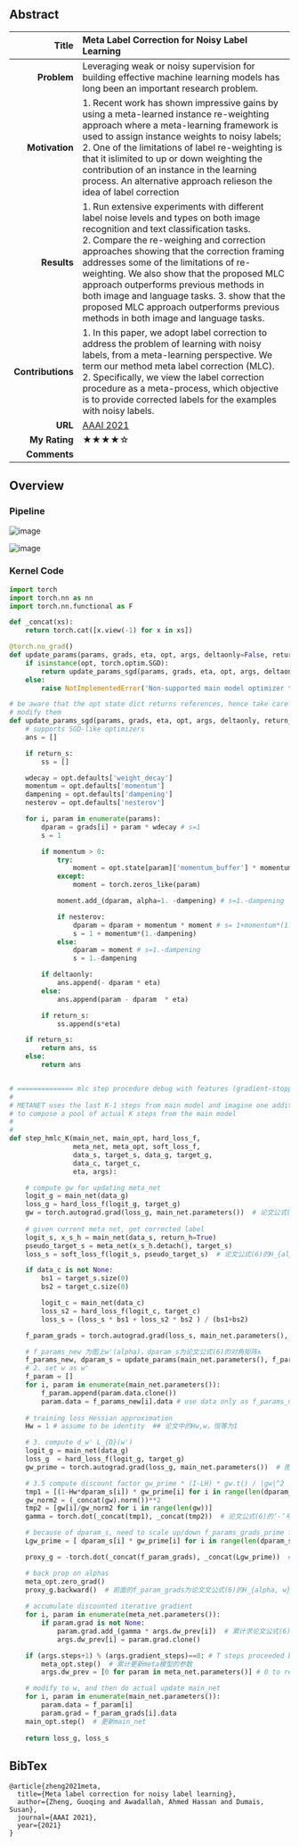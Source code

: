 ## Abstract

|             Title | Meta Label Correction for Noisy Label Learning |
| ----------------: | :----------------------------------------------------------- |
|       **Problem** | Leveraging weak or noisy supervision for building effective machine learning models has long been an important research problem.|
|    **Motivation** | 1. Recent work has shown impressive gains by using a meta-learned instance re-weighting approach where a meta-learning framework is used to assign instance weights to noisy labels; <br> 2. One of the limitations of label re-weighting is that it islimited to up or down weighting the contribution of an instance in the learning process. An alternative approach relieson the idea of label correction|
|       **Results** | 1. Run extensive experiments with different label noise levels and types on both image recognition and text classification tasks. <br> 2. Compare the re-weighing and correction approaches showing that the correction framing addresses some of the limitations of re-weighting. We also show that the proposed MLC approach outperforms previous methods in both image and language tasks. 3. show that the proposed MLC approach outperforms previous methods in both image and language tasks.|
| **Contributions** | 1. In this paper, we adopt label correction to address the problem of learning with noisy labels, from a meta-learning perspective. We term our method meta label correction (MLC). <br> 2. Specifically, we view the label correction procedure as a meta-process, which objective is to provide corrected labels for the examples with noisy labels.|
|           **URL** | [AAAI 2021](https://www.aaai.org/AAAI21Papers/AAAI-10188.ZhengG.pdf) |
|     **My Rating** | ★★★★☆                                                    |
|      **Comments** ||

## Overview

### Pipeline

![image](/imgs/MLC_01.png)

![image](/imgs/MLC_02.png)

### Kernel Code

```python
import torch
import torch.nn as nn
import torch.nn.functional as F

def _concat(xs):
    return torch.cat([x.view(-1) for x in xs])

@torch.no_grad()
def update_params(params, grads, eta, opt, args, deltaonly=False, return_s=False):
    if isinstance(opt, torch.optim.SGD):
        return update_params_sgd(params, grads, eta, opt, args, deltaonly, return_s)
    else:
        raise NotImplementedError('Non-supported main model optimizer type!')

# be aware that the opt state dict returns references, hence take care not to
# modify them
def update_params_sgd(params, grads, eta, opt, args, deltaonly, return_s=False):
    # supports SGD-like optimizers
    ans = []

    if return_s:
        ss = []

    wdecay = opt.defaults['weight_decay']
    momentum = opt.defaults['momentum']
    dampening = opt.defaults['dampening']
    nesterov = opt.defaults['nesterov']

    for i, param in enumerate(params):
        dparam = grads[i] + param * wdecay # s=1
        s = 1

        if momentum > 0:
            try:
                moment = opt.state[param]['momentum_buffer'] * momentum
            except:
                moment = torch.zeros_like(param)

            moment.add_(dparam, alpha=1. -dampening) # s=1.-dampening

            if nesterov:
                dparam = dparam + momentum * moment # s= 1+momentum*(1.-dampening)
                s = 1 + momentum*(1.-dampening)
            else:
                dparam = moment # s=1.-dampening
                s = 1.-dampening

        if deltaonly:
            ans.append(- dparam * eta)
        else:
            ans.append(param - dparam  * eta)

        if return_s:
            ss.append(s*eta)

    if return_s:
        return ans, ss
    else:
        return ans


# ============== mlc step procedure debug with features (gradient-stopped) from main model ===========
#
# METANET uses the last K-1 steps from main model and imagine one additional step ahead
# to compose a pool of actual K steps from the main model
#
#
def step_hmlc_K(main_net, main_opt, hard_loss_f,
                meta_net, meta_opt, soft_loss_f,
                data_s, target_s, data_g, target_g,
                data_c, target_c, 
                eta, args):

    # compute gw for updating meta_net
    logit_g = main_net(data_g)
    loss_g = hard_loss_f(logit_g, target_g)
    gw = torch.autograd.grad(loss_g, main_net.parameters())  # 论文公式(6)的gw
    
    # given current meta net, get corrected label
    logit_s, x_s_h = main_net(data_s, return_h=True)
    pseudo_target_s = meta_net(x_s_h.detach(), target_s)
    loss_s = soft_loss_f(logit_s, pseudo_target_s)  # 论文公式(6)的H_{alpha, w}，即L_D'{alpha, w}

    if data_c is not None:
        bs1 = target_s.size(0)
        bs2 = target_c.size(0)

        logit_c = main_net(data_c)
        loss_s2 = hard_loss_f(logit_c, target_c)
        loss_s = (loss_s * bs1 + loss_s2 * bs2 ) / (bs1+bs2)

    f_param_grads = torch.autograd.grad(loss_s, main_net.parameters(), create_graph=True)   # 论文公式(6)的H_{alpha, w}，即L_D'{apha, w}关于w的一阶偏导

    # f_params_new 为图上w'(alpha)，dparam_s为论文公式(6)的对角矩阵∧
    f_params_new, dparam_s = update_params(main_net.parameters(), f_param_grads, eta, main_opt, args, return_s=True) 
    # 2. set w as w'
    f_param = []
    for i, param in enumerate(main_net.parameters()):
        f_param.append(param.data.clone())
        param.data = f_params_new[i].data # use data only as f_params_new has graph
    
    # training loss Hessian approximation
    Hw = 1 # assume to be identity  ## 论文中的Hw,w，恒等为1

    # 3. compute d_w' L_{D}(w')
    logit_g = main_net(data_g)
    loss_g  = hard_loss_f(logit_g, target_g)
    gw_prime = torch.autograd.grad(loss_g, main_net.parameters())  # 图示中的L_D(w')求的梯度gw'

    # 3.5 compute discount factor gw_prime * (I-LH) * gw.t() / |gw|^2
    tmp1 = [(1-Hw*dparam_s[i]) * gw_prime[i] for i in range(len(dparam_s))]
    gw_norm2 = (_concat(gw).norm())**2
    tmp2 = [gw[i]/gw_norm2 for i in range(len(gw))]
    gamma = torch.dot(_concat(tmp1), _concat(tmp2))  # 论文公式(6)的‘-’号前面的项的系数，不包括L_D(w)关于alpha的偏导数

    # because of dparam_s, need to scale up/down f_params_grads_prime for proxy_g/loss_g
    Lgw_prime = [ dparam_s[i] * gw_prime[i] for i in range(len(dparam_s))]     

    proxy_g = -torch.dot(_concat(f_param_grads), _concat(Lgw_prime))  # 论文公式(6)的‘-’号后面的项

    # back prop on alphas
    meta_opt.zero_grad()
    proxy_g.backward()  # 前面的f_param_grads为论文文公式(6)的H_{alpha, w}，即L_D'{alpha, w}关于w的一阶偏导，现在关于alpha求偏导，得到L_D'{alpha, w}的二阶导
    
    # accumulate discounted iterative gradient
    for i, param in enumerate(meta_net.parameters()):
        if param.grad is not None:
            param.grad.add_(gamma * args.dw_prev[i])  # 累计求论文公式(6)的‘-’号前面的项，
            args.dw_prev[i] = param.grad.clone()

    if (args.steps+1) % (args.gradient_steps)==0: # T steps proceeded by main_net
        meta_opt.step()  # 累计更新meta模型的参数
        args.dw_prev = [0 for param in meta_net.parameters()] # 0 to reset   

    # modify to w, and then do actual update main_net
    for i, param in enumerate(main_net.parameters()):
        param.data = f_param[i]
        param.grad = f_param_grads[i].data
    main_opt.step()  # 更新main_net
    
    return loss_g, loss_s
```

## BibTex

```
@article{zheng2021meta,
  title={Meta label correction for noisy label learning},
  author={Zheng, Guoqing and Awadallah, Ahmed Hassan and Dumais, Susan},
  journal={AAAI 2021},
  year={2021}
}
```